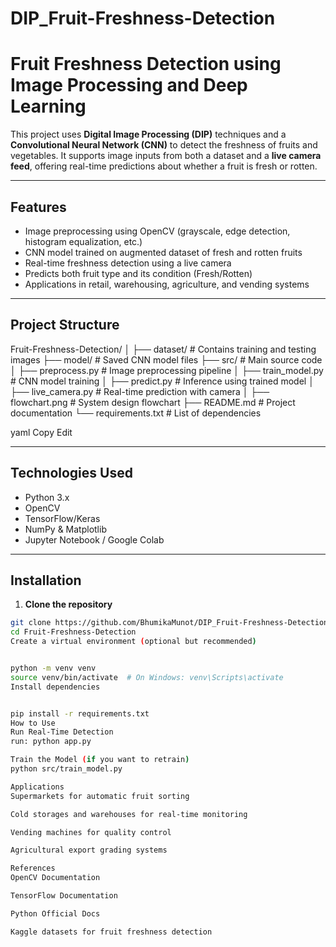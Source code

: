 # DIP_Fruit-Freshness-Detection
# Fruit Freshness Detection using Image Processing and Deep Learning

This project uses **Digital Image Processing (DIP)** techniques and a **Convolutional Neural Network (CNN)** to detect the freshness of fruits and vegetables. It supports image inputs from both a dataset and a **live camera feed**, offering real-time predictions about whether a fruit is fresh or rotten.

---

## Features

- Image preprocessing using OpenCV (grayscale, edge detection, histogram equalization, etc.)
- CNN model trained on augmented dataset of fresh and rotten fruits
- Real-time freshness detection using a live camera
- Predicts both fruit type and its condition (Fresh/Rotten)
- Applications in retail, warehousing, agriculture, and vending systems

---

## Project Structure

Fruit-Freshness-Detection/ │ ├── dataset/ # Contains training and testing images ├── model/ # Saved CNN model files ├── src/ # Main source code │ ├── preprocess.py # Image preprocessing pipeline │ ├── train_model.py # CNN model training │ ├── predict.py # Inference using trained model │ ├── live_camera.py # Real-time prediction with camera │ ├── flowchart.png # System design flowchart ├── README.md # Project documentation └── requirements.txt # List of dependencies

yaml
Copy
Edit

---

## Technologies Used

- Python 3.x
- OpenCV
- TensorFlow/Keras
- NumPy & Matplotlib
- Jupyter Notebook / Google Colab

---

## Installation

1. **Clone the repository**
```bash
git clone https://github.com/BhumikaMunot/DIP_Fruit-Freshness-Detection.git
cd Fruit-Freshness-Detection
Create a virtual environment (optional but recommended)


python -m venv venv
source venv/bin/activate  # On Windows: venv\Scripts\activate
Install dependencies


pip install -r requirements.txt
How to Use
Run Real-Time Detection
run: python app.py

Train the Model (if you want to retrain)
python src/train_model.py

Applications
Supermarkets for automatic fruit sorting

Cold storages and warehouses for real-time monitoring

Vending machines for quality control

Agricultural export grading systems

References
OpenCV Documentation

TensorFlow Documentation

Python Official Docs

Kaggle datasets for fruit freshness detection
